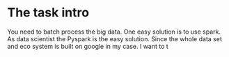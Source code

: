 # The task intro
You need to batch process the big data. One easy solution is to use spark. As data scientist the Pyspark is the easy solution. Since the whole data set and eco system is built on google in my case. I want to t
<!--stackedit_data:
eyJoaXN0b3J5IjpbLTUwODU1MjQwMF19
-->